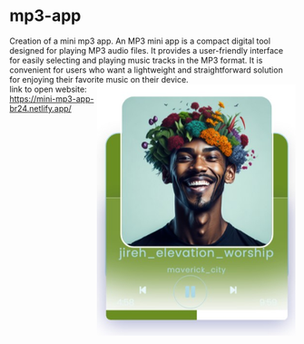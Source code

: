 # mp3-app
Creation of a mini mp3 app.
An MP3 mini app is a compact digital tool designed for playing MP3 audio files. It provides a user-friendly interface for easily selecting and playing music tracks in the MP3 format. It is convenient for users who want a lightweight and straightforward solution for enjoying their favorite music on their device.
<img align="right" alt="mp3-app" width="350px" src="/images/mp3.jpg"><br>
link to open website: 
https://mini-mp3-app-br24.netlify.app/
